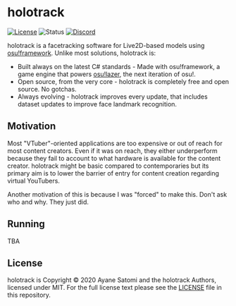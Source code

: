 # holotrack
[![License](https://img.shields.io/github/license/holotrack/holotrack)](https://github.com/holotrack/holotrack/blob/master/LICENSE) ![Status](https://img.shields.io/github/workflow/status/holotrack/holotrack/Build%20-%20Debug/master) [![Discord](https://img.shields.io/discord/746656644196335647?color=7289DA&label=%20&logo=discord&logoColor=white)](https://discord.gg/3yMf3Y9)

holotrack is a facetracking software for Live2D-based models using [osu!framework](https://github.com/ppy/osu-framework). Unlike most solutions, holotrack is:

- Built always on the latest C# standards - Made with osu!framework, a game engine that powers [osu!lazer](https://github.com/ppy/osu), the next iteration of osu!.
- Open source, from the very core - holotrack is completely free and open source. No gotchas. 
- Always evolving - holotrack improves every update, that includes dataset updates to improve face landmark recognition.

## Motivation

Most "VTuber"-oriented applications are too expensive or out of reach for most content creators. Even if it was on reach, they either underperform because they fail to account to what hardware is available
for the content creator. holotrack might be basic compared to contemporaries but its primary aim is to lower the barrier of entry for content creation regarding virtual YouTubers. 

Another motivation of this is because I was "forced" to make this. Don't ask who and why. They just did.

## Running

TBA

## License

holotrack is Copyright &copy; 2020 Ayane Satomi and the holotrack Authors, licensed under MIT. For the full license text please see the [LICENSE](./LICENSE) file in this repository.